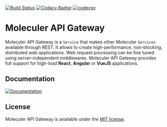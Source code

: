 [![Build Status](https://travis-ci.org/moleculer-java/moleculer-java-web.svg?branch=master)](https://travis-ci.org/moleculer-java/moleculer-java-web)
[![Codacy Badge](https://api.codacy.com/project/badge/Grade/409fc5fe713e46d5bce3fa7c7452931a)](https://www.codacy.com/app/berkesa/moleculer-java-web?utm_source=github.com&amp;utm_medium=referral&amp;utm_content=moleculer-java/moleculer-java-web&amp;utm_campaign=Badge_Grade)
[![codecov](https://codecov.io/gh/moleculer-java/moleculer-java-web/branch/master/graph/badge.svg)](https://codecov.io/gh/moleculer-java/moleculer-java-web)

# Moleculer API Gateway

Moleculer API Gateway is a `Service` that makes other Moleculer `Services` available through REST.
It allows to create high-performance, non-blocking, distributed web applications.
Web request processing can be fine tuned using server-independent middlewares.
Moleculer API Gateway provides full support for high-load **React**, **Angular** or **VueJS** applications.

## Documentation

[![Documentation](https://raw.githubusercontent.com/moleculer-java/site/master/docs/docs-button.png)](https://moleculer-java.github.io/site/moleculer-web.html)

## License

Moleculer API Gateway is available under the [MIT license](https://tldrlegal.com/license/mit-license).